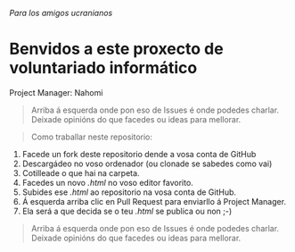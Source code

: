 _Para los amigos ucranianos_

# Benvidos a este proxecto de voluntariado informático

Project Manager: Nahomi

> Arriba á esquerda onde pon eso de Issues é onde podedes charlar. Deixade opinións do que facedes ou ideas para mellorar.

> Como traballar neste repositorio:

1. Facede un fork deste repositorio  dende a vosa conta de GitHub
1. Descargádeo no voso ordenador (ou clonade se sabedes como vai)
1. Cotilleade o que hai na carpeta.
1. Facedes un novo _.html_ no voso editor favorito.
1. Subides ese _.html_ ao repositorio na vosa conta de GitHub.
1. Á esquerda arriba clic en Pull Request para enviarllo á Project Manager.
1. Ela será a que decida se o teu _.html_ se publica ou non ;-)

> Arriba á esquerda onde pon eso de Issues é onde podedes charlar. Deixade opinións do que facedes ou ideas para mellorar.

